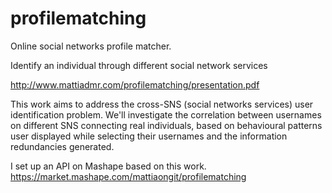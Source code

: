 profilematching
===============

Online social networks profile matcher.

Identify an individual through different social network services

http://www.mattiadmr.com/profilematching/presentation.pdf


This work aims to address the cross-SNS (social networks services) user identification problem. We'll investigate the correlation between usernames on different SNS connecting real individuals, based on behavioural patterns user displayed while selecting their usernames and the information redundancies generated.

I set up an API on Mashape based on this work.
https://market.mashape.com/mattiaongit/profilematching
